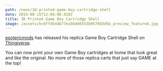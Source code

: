 ```yaml
---
path: /news/3d-printed-game-boy-cartridge-shell
date: 2019-08-15T12:04:00.010Z
title: 3D Printed Game Boy Cartridge Shell
image: /assets/bc6ffd544b77ea56dd6553b9570d3d9a_preview_featured.jpg
---
```

[esotericmods](https://www.instagram.com/esotericmods/) has released his replica Game Boy Cartridge Shell on [Thingiverse](https://www.thingiverse.com/thing:3810798). 

You can now print your own Game Boy cartridges at home that look great and like the original. No more of those replica carts that just say GAME at the top!
